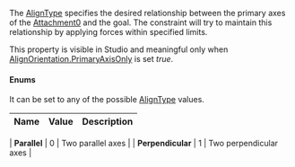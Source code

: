 The [AlignType](https://create.roblox.com/docs/reference/engine/classes/AlignOrientation#AlignType) specifies the desired
relationship between the primary axes of the
[Attachment0](https://create.roblox.com/docs/reference/engine/classes/AlignOrientation#Attachment0) and the goal. The constraint
will try to maintain this relationship by applying forces within specified
limits.

This property is visible in Studio and meaningful only when
[AlignOrientation.PrimaryAxisOnly](https://create.roblox.com/docs/reference/engine/classes/AlignOrientation#PrimaryAxisOnly) is set _true_.

#### Enums

It can be set to any of the possible [AlignType](https://developer.roblox.com/en-us/api-reference/enum/AlignType) values.

| Name                       | Value | Description            |
| -------------------------- | ----- | ---------------------- |
| 
				**Parallel**
			      | 0     | Two parallel axes      |
| 
				**Perpendicular**
			 | 1     | Two perpendicular axes |